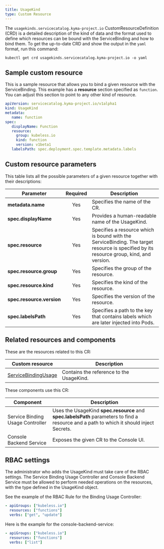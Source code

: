 ```yaml
---
title: UsageKind
type: Custom Resource
---
```


The `usagekinds.servicecatalog.kyma-project.io` CustomResourceDefinition (CRD) is a detailed description of the kind of data and the format used to define which resources can be bound with the ServiceBinding and how to bind them. To get the up-to-date CRD and show the output in the `yaml` format, run this command:

```
kubectl get crd usagekinds.servicecatalog.kyma-project.io -o yaml
```

## Sample custom resource

This is a sample resource that allows you to bind a given resource with the ServiceBinding. This example has a **resource** section specified as `function`. You can adjust this section to point to any other kind of resource.

```yaml
apiVersion: servicecatalog.kyma-project.io/v1alpha1
kind: UsageKind
metadata:
   name: function
spec:
   displayName: Function
   resource:
     group: kubeless.io
     kind: function
     version: v1beta1
   labelsPath: spec.deployment.spec.template.metadata.labels
```

## Custom resource parameters

This table lists all the possible parameters of a given resource together with their descriptions:

| Parameter   |      Required      |  Description |
|----------|:-------------:|------|
| **metadata.name** |    Yes   | Specifies the name of the CR. |
| **spec.displayName** |    Yes   | Provides a human-readable name of the UsageKind. |
| **spec.resource** |    Yes   | Specifies a resource which is bound with the ServiceBinding. The target resource is specified by its resource group, kind, and version. |
| **spec.resource.group** |    Yes   | Specifies the group of the resource. |
| **spec.resource.kind** |    Yes   | Specifies the kind of the resource. |
| **spec.resource.version** |    Yes   | Specifies the version of the resource. |
| **spec.labelsPath** |    Yes   | Specifies a path to the key that contains labels which are later injected into Pods. |

## Related resources and components

These are the resources related to this CR:

| Custom resource   |   Description |
|----------|------|
| [ServiceBindingUsage](#custom-resource-servicebindingusage) |  Contains the reference to the UsageKind. |

These components use this CR:

| Component   |   Description |
|----------|------|
| Service Binding Usage Controller |  Uses the UsageKind **spec.resource** and **spec.labelsPath** parameters to find a resource and a path to which it should inject Secrets. |
| Console Backend Service |  Exposes the given CR to the Console UI. |

## RBAC settings

The administrator who adds the UsageKind must take care of the RBAC settings. The Service Binding Usage Controller and Console Backend Service must be allowed to perform needed operations on the resources, with the type defined in the UsageKind object.

See the example of the RBAC Rule for the Binding Usage Controller:
```yaml
- apiGroups: ["kubeless.io"]
  resources: ["functions"]
  verbs: ["get", "update"]
```
Here is the example for the console-backend-service:
```yaml
- apiGroups: ["kubeless.io"]
  resources: ["functions"]
  verbs: ["list"]
```
